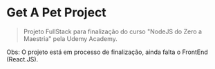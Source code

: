 # Get A Pet Project
> Projeto FullStack para finalização do curso "NodeJS do Zero a Maestria" pela Udemy Academy.

Obs: O projeto está em processo de finalização, ainda falta o FrontEnd (React.JS).
